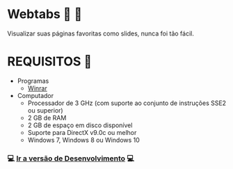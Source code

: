 # Webtabs :1st_place_medal: :star2: 
Visualizar suas páginas favoritas como slides, nunca foi tão fácil.

# REQUISITOS :pushpin:
- Programas
  - [Winrar](https://www.winrarbrasil.com.br/winrar/download.mv)
- Computador
  - Processador de 3 GHz (com suporte ao conjunto de instruções SSE2 ou superior)
  - 2 GB de RAM
  - 2 GB de espaço em disco disponível
  - Suporte para DirectX v9.0c ou melhor
  - Windows 7, Windows 8 ou Windows 10

### :computer: [Ir a versão de Desenvolvimento] :computer:

[Ir a versão de Desenvolvimento]: https://github.com/GuilhermeSantos001/Webtabs/tree/prod
